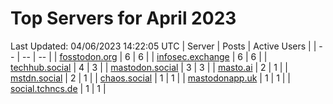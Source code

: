 # Top Servers for April 2023
Last Updated: 04/06/2023 14:22:05 UTC
| Server | Posts | Active Users |
| -- | -- | -- |
| [fosstodon.org](https://fosstodon.org/tags/PowerShell) | 6 | 6 |
| [infosec.exchange](https://infosec.exchange/tags/PowerShell) | 6 | 6 |
| [techhub.social](https://techhub.social/tags/PowerShell) | 4 | 3 |
| [mastodon.social](https://mastodon.social/tags/PowerShell) | 3 | 3 |
| [masto.ai](https://masto.ai/tags/PowerShell) | 2 | 1 |
| [mstdn.social](https://mstdn.social/tags/PowerShell) | 2 | 1 |
| [chaos.social](https://chaos.social/tags/PowerShell) | 1 | 1 |
| [mastodonapp.uk](https://mastodonapp.uk/tags/PowerShell) | 1 | 1 |
| [social.tchncs.de](https://social.tchncs.de/tags/PowerShell) | 1 | 1 |
